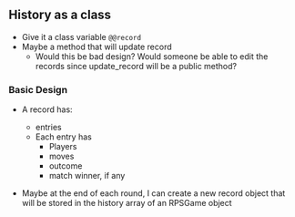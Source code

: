 ## History as a class

- Give it a class variable `@@record`
- Maybe a method that will update record
   - Would this be bad design? Would someone be able to edit the records since
    update_record will be a public method?

### Basic Design

- A record has:
  -  entries
    - Each entry has
      - Players
      - moves
      - outcome
      - match winner, if any

- Maybe at the end of each round, I can create a new record object that will be
  stored in the history array of an RPSGame object
